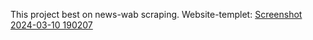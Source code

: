 This project best on news-wab scraping. 
Website-templet:
[Screenshot 2024-03-10 190207](https://github.com/rajat-malvi/newsScraping/assets/143414044/cf9d2dd5-ee93-4a4f-bc94-8d23e26cc717)
